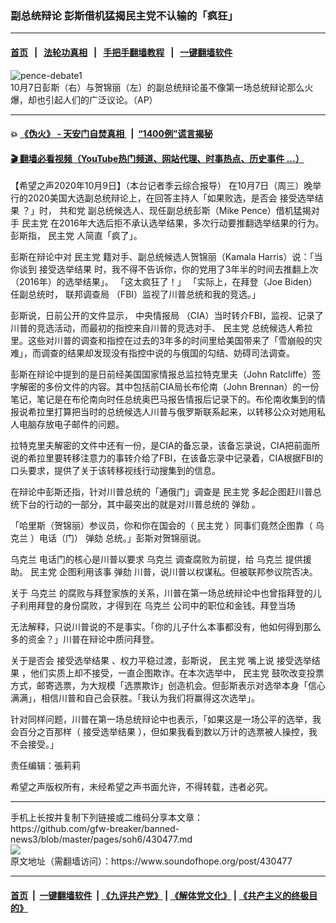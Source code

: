 ### 副总统辩论 彭斯借机猛揭民主党不认输的「疯狂」
------------------------

#### [首页](https://github.com/gfw-breaker/banned-news3/blob/master/README.md) &nbsp;&nbsp;|&nbsp;&nbsp; [法轮功真相](https://github.com/begood0513/basic/blob/master/README.md)  &nbsp;&nbsp;|&nbsp;&nbsp; [手把手翻墙教程](https://github.com/gfw-breaker/guides/wiki)  &nbsp;&nbsp;|&nbsp;&nbsp; [一键翻墙软件](https://github.com/gfw-breaker/nogfw/blob/master/README.md)  



<div><img alt="pence-debate1" src="https://img.soundofhope.org/2020-10/pence-debate1-1602268283999.jpg"/>
<br/><figcaption class="caption">
 10月7日彭斯（右）与贺锦丽（左）的副总统辩论虽不像第一场总统辩论那么火爆，却也引起人们的广泛议论。（AP）
</figcaption></div><hr/>

#### 💥 [《伪火》 - 天安门自焚真相 ](http://158.247.195.190:10000/videos/blog/weihuo.html)&nbsp; |&nbsp; [“1400例”谎言揭秘  ](http://158.247.195.190:10000/videos/blog/jiexi1400.html)

#### [ 🎬  翻墙必看视频（YouTube热门频道、网站代理、时事热点、历史事件 ...）](https://github.com/gfw-breaker/links/blob/master/banned.md)

<div><div class="Content__Wrapper sc-1bvya0-0 grZQxZ">
 <p class="meta-top">
  <span class="meta">
   【希望之声2020年10月9日】（本台记者季云综合报导）
  </span>
  在10月7日（周三）晚举行的2020美国大选副总统辩论上，在回答主持人「如果败选，是否会
  <ok href="/term/393997">
   接受选举结果
  </ok>
  ？」时，
  <ok href="/term/2717">
   共和党
  </ok>
  副总统候选人、现任副总统彭斯（Mike Pence）借机猛揭对手
  <ok href="/term/2718">
   民主党
  </ok>
  在2016年大选后拒不承认选举结果，多次行动要推翻选举结果的行为。彭斯指，
  <ok href="/term/2718">
   民主党
  </ok>
  人简直「疯了」。
 </p>
 <p>
  彭斯在辩论中对
  <ok href="/term/2718">
   民主党
  </ok>
  籍对手、副总统候选人贺锦丽（Kamala Harris）说：「当你谈到
  <ok href="/term/393997">
   接受选举结果
  </ok>
  时，我不得不告诉你，你的党用了3年半的时间去推翻上次（2016年）的选举结果」。 「这太疯狂了！」 「实际上，在拜登（Joe Biden）任副总统时，
  <ok href="/term/13392">
   联邦调查局
  </ok>
  （FBI）监视了川普总统和我的竞选。」
 </p>
 <div class="AD_Embed__Wrap-sc-1xslmin-0 igMuqX module desktop">
  <div>
  </div>
 </div>
 <p>
  彭斯说，日前公开的文件显示，
  <ok href="/term/69598">
   中央情报局
  </ok>
  （CIA）当时转介FBI，监视、记录了川普的竞选活动，而最初的指控来自川普的竞选对手、
  <ok href="/term/2718">
   民主党
  </ok>
  总统候选人希拉里。这些对川普的调查和指控在过去的3年多的时间里给美国带来了「雪崩般的灾难」，而调查的结果却发现没有指控中说的与俄国的勾结、妨碍司法调查。
 </p>
 <p>
  彭斯在辩论中提到的是日前经美国国家情报总监拉特克里夫（John Ratcliffe）签字解密的多份文件的内容。其中包括前CIA局长布伦南（John Brennan）的一份笔记，笔记是在布伦南向时任总统奥巴马报告情报后记录下的。布伦南收集到的情报说希拉里打算把当时的总统候选人川普与俄罗斯联系起来，以转移公众对她用私人电脑存放电子邮件的问题。
 </p>
 <p>
  拉特克里夫解密的文件中还有一份，是CIA的备忘录，该备忘录说，CIA把前面所说的希拉里要转移注意力的事转介给了FBI，在该备忘录中记录着，CIA根据FBI的口头要求，提供了关于该转移视线行动搜集到的信息。
 </p>
 <p>
  在辩论中彭斯还指，针对川普总统的「通俄门」调查是
  <ok href="/term/2718">
   民主党
  </ok>
  多起企图赶川普总统下台的行动的一部分，其中最突出的就是对川普总统的
  <ok href="/term/9901">
   弹劾
  </ok>
  。
 </p>
 <p>
  「哈里斯（贺锦丽）参议员，你和你在国会的（
  <ok href="/term/2718">
   民主党
  </ok>
  ）同事们竟然企图靠（
  <ok href="/term/5128">
   乌克兰
  </ok>
  ）电话（门）
  <ok href="/term/9901">
   弹劾
  </ok>
  总统。」彭斯对贺锦丽说。
 </p>
 <p>
  <ok href="/term/5128">
   乌克兰
  </ok>
  电话门的核心是川普以要求
  <ok href="/term/5128">
   乌克兰
  </ok>
  调查腐败为前提，给
  <ok href="/term/5128">
   乌克兰
  </ok>
  提供援助。
  <ok href="/term/2718">
   民主党
  </ok>
  企图利用该事
  <ok href="/term/9901">
   弹劾
  </ok>
  川普，说川普以权谋私。但被联邦参议院否决。
 </p>
 <p>
  关于
  <ok href="/term/5128">
   乌克兰
  </ok>
  的腐败与拜登家族的关系，川普在第一场总统辩论中也曾指拜登的儿子利用拜登的身份腐败，才得到在
  <ok href="/term/5128">
   乌克兰
  </ok>
  公司中的职位和金钱。拜登当场
 </p>
 <p>
  无法解释，只说川普说的不是事实。「你的儿子什么本事都没有，他如何得到那么多的资金？」川普在辩论中质问拜登。
 </p>
 <p>
  关于是否会
  <ok href="/term/393997">
   接受选举结果
  </ok>
  、权力平稳过渡，彭斯说，
  <ok href="/term/2718">
   民主党
  </ok>
  嘴上说
  <ok href="/term/393997">
   接受选举结果
  </ok>
  ，他们实质上却不接受，一直企图欺诈。在本次选举中，
  <ok href="/term/2718">
   民主党
  </ok>
  鼓吹改变投票方式，邮寄选票，为大规模「选票欺诈」创造机会。但彭斯表示对选举本身「信心满满」，相信川普和自己会获胜。「我认为我们将赢得这次选举」。
 </p>
 <p>
  针对同样问题，川普在第一场总统辩论中也表示，「如果这是一场公平的选举，我会百分之百那样（
  <ok href="/term/393997">
   接受选举结果
  </ok>
  ），但如果我看到数以万计的选票被人操控，我不会接受。」
 </p>
 <p class="meta-btm">
  责任编辑：張莉莉
 </p>
 <p class="meta-btm">
  希望之声版权所有，未经希望之声书面允许，不得转载，违者必究。
 </p>
</div>
</div>
<hr/>
手机上长按并复制下列链接或二维码分享本文章：<br/>
https://github.com/gfw-breaker/banned-news3/blob/master/pages/soh6/430477.md <br/>
<a href='https://github.com/gfw-breaker/banned-news3/blob/master/pages/soh6/430477.md'><img src='https://github.com/gfw-breaker/banned-news3/blob/master/pages/soh6/430477.md.png'/></a> <br/>
原文地址（需翻墙访问）：https://www.soundofhope.org/post/430477


------------------------
#### [首页](https://github.com/gfw-breaker/banned-news3/blob/master/README.md) &nbsp;|&nbsp; [一键翻墙软件](https://github.com/gfw-breaker/nogfw/blob/master/README.md) &nbsp;| [《九评共产党》](https://github.com/gfw-breaker/9ping.md/blob/master/README.md#九评之一评共产党是什么) | [《解体党文化》](https://github.com/gfw-breaker/jtdwh.md/blob/master/README.md) | [《共产主义的终极目的》](https://github.com/gfw-breaker/gczydzjmd.md/blob/master/README.md)


<img src='http://gfw-breaker.win/banned-news3/pages/soh6/430477.md' width='0px' height='0px'/>
